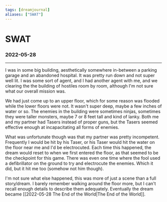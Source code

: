 ```yaml
---
tags: [dreamjournal]
aliases: ["SWAT"]
---
```


# SWAT
### 2022-05-28
---

I was in some big building, aesthetically somewhere in-between a parking garage and an abandoned hospital. It was pretty run down and not super well lit. I was some sort of agent, and I had another agent with me, and we clearing the the building of hostiles room by room, although I'm not sure what our overall mission was.

We had just come up to an upper floor, which for some reason was flooded while the lower floors were not. It wasn't super deep, maybe a few inches of water or so. The enemies in the building were sometimes ninjas, sometimes they were taller monsters, maybe 7 or 8 feet tall and kind of lanky. Both me and my partner had Tasers instead of proper guns, but the Tasers seemed effective enough at incapacitating all forms of enemies.

What was unfortunate though was that my partner was pretty incompetent. Frequently I would be hit by his Taser, or his Taser would hit the water on the floor near me and I'd be electrocuted. Each time this happened, the dream would reset to when we first entered the floor, as that seemed to be the checkpoint for this game. There was even one time where the fool used a defibrillator on the ground to try and electrocute the enemies. Which it did, but it hit me too (somehow not him though).

I'm not sure what else happened, this was more of just a scene than a full story/dream. I barely remember walking around the floor more, but I can't recall enough details to describe them adequately. Eventually the dream became [[2022-05-28 The End of the World|The End of the World]].